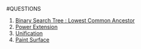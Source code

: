 #QUESTIONS

1. [Binary Search Tree : Lowest Common Ancestor](https://www.hackerrank.com/contests/girlscript-education-outreach-contest-3-dsa/challenges/binary-search-tree-lowest-common-ancestor)
2. [Power Extension](hackerrank.com/contests/girlscript-education-outreach-contest-3-dsa/challenges/power-extension)
3. [Unification](https://www.hackerrank.com/contests/girlscript-education-outreach-contest-3-dsa/challenges/unification)
4. [Paint Surface](https://www.hackerrank.com/contests/girlscript-education-outreach-contest-3-dsa/challenges/paint-surface)